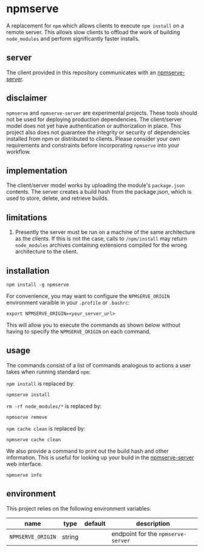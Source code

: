 # npmserve

A replacement for `npm` which allows clients to execute `npm install` on a remote server.
This allows slow clients to offload the work of building `node_modules` and perform significantly faster installs.

## server

The client provided in this repository communicates with an [npmserve-server](https://github.com/plaid/npmserve-server).

## disclaimer

`npmserve` and `npmserve-server` are experimental projects. These tools should not be used for deploying production dependencies. The client/server model does not yet have authentication or authorization in place. This project also does not guarantee the integrity or security of dependencies installed from npm or distributed to clients. Please consider your own requirements and constraints before incorporating `npmserve` into your workflow.

## implementation

The client/server model works by uploading the module's `package.json` contents.
The server creates a build hash from the package.json, which is used to
store, delete, and retrieve builds.

## limitations

1. Presently the server must be run on a machine of the same architecture as the clients. If this is not the case, calls to `/npm/install` may return `node_modules` archives containing extensions compiled for the wrong architecture to the client.

## installation

```
npm install -g npmserve
```

For convenience, you may want to configure the `NPMSERVE_ORIGIN`
environment varaible in your `.profile` or `.bashrc`:

```
export NPMSERVE_ORIGIN=<your_server_url>
```

This will allow you to execute the commands as shown below without having to
specify the `NPMSERVE_ORIGIN` on each command.

## usage

The commands consist of a list of commands analogous to actions a user takes
when running standard `npm`:

`npm install` is replaced by:
```
npmserve install
```

`rm -rf node_modules/*` is replaced by:
```
npmserve remove
```

`npm cache clean` is replaced by:
```
npmserve cache clean
```

We also provide a command to print out the build hash and other information.
This is useful for looking up your build in the [npmserve-server](https://github.com/plaid/npmserve-server) web interface.
```
npmserve info
```

## environment

This project relies on the following environment variables:

| name | type | default | description |
| ---- | ---- | ------- | ----------- |
| `NPMSERVE_ORIGIN` | string | | endpoint for the `npmserve-server` |
